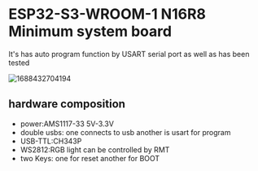 #  ESP32-S3-WROOM-1 N16R8 Minimum system board

It's has auto program function by USART serial port as well as has been tested 

![1688432704194](https://aniya.oss-cn-shanghai.aliyuncs.com/1688432704194.jpg)

##  hardware composition

- power:AMS1117-33  5V-3.3V
- double usbs: one connects to usb another is usart for program
- USB-TTL:CH343P
- WS2812:RGB light can be controlled by RMT
- two Keys: one for reset another for BOOT